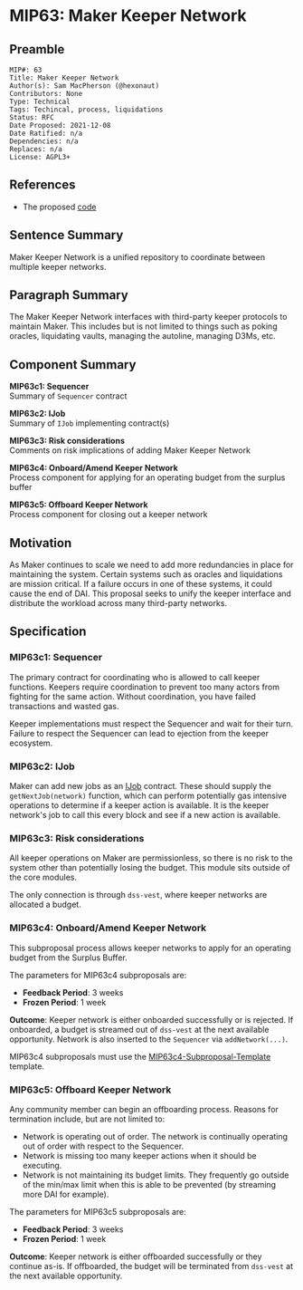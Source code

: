 # MIP63: Maker Keeper Network

## Preamble

```
MIP#: 63
Title: Maker Keeper Network
Author(s): Sam MacPherson (@hexonaut)
Contributors: None
Type: Technical
Tags: Techincal, process, liquidations
Status: RFC
Date Proposed: 2021-12-08
Date Ratified: n/a
Dependencies: n/a
Replaces: n/a
License: AGPL3+
```

## References

* The proposed [code](https://github.com/makerdao/dss-cron)

## Sentence Summary

Maker Keeper Network is a unified repository to coordinate between multiple keeper networks.

## Paragraph Summary

The Maker Keeper Network interfaces with third-party keeper protocols to maintain Maker. This includes but is not limited to things such as poking oracles, liquidating vaults, managing the autoline, managing D3Ms, etc.

## Component Summary

**MIP63c1: Sequencer**  
Summary of `Sequencer` contract

**MIP63c2: IJob**  
Summary of `IJob` implementing contract(s)

**MIP63c3: Risk considerations**  
Comments on risk implications of adding Maker Keeper Network

**MIP63c4: Onboard/Amend Keeper Network**  
Process component for applying for an operating budget from the surplus buffer

**MIP63c5: Offboard Keeper Network**  
Process component for closing out a keeper network

## Motivation

As Maker continues to scale we need to add more redundancies in place for maintaining the system. Certain systems such as oracles and liquidations are mission critical. If a failure occurs in one of these systems, it could cause the end of DAI. This proposal seeks to unify the keeper interface and distribute the workload across many third-party networks.

## Specification

### MIP63c1: Sequencer

The primary contract for coordinating who is allowed to call keeper functions. Keepers require coordination to prevent too many actors from fighting for the same action. Without coordination, you have failed transactions and wasted gas.

Keeper implementations must respect the Sequencer and wait for their turn. Failure to respect the Sequencer can lead to ejection from the keeper ecosystem.

### MIP63c2: IJob

Maker can add new jobs as an [IJob](https://github.com/makerdao/dss-cron/blob/master/src/IJob.sol) contract. These should supply the `getNextJob(network)` function, which can perform potentially gas intensive operations to determine if a keeper action is available. It is the keeper network's job to call this every block and see if a new action is available.

### MIP63c3: Risk considerations

All keeper operations on Maker are permissionless, so there is no risk to the system other than potentially losing the budget. This module sits outside of the core modules.

The only connection is through `dss-vest`, where keeper networks are allocated a budget.

### MIP63c4: Onboard/Amend Keeper Network

This subproposal process allows keeper networks to apply for an operating budget from the Surplus Buffer.

The parameters for MIP63c4 subproposals are:

- **Feedback Period**: 3 weeks
- **Frozen Period**: 1 week

**Outcome**: Keeper network is either onboarded successfully or is rejected. If onboarded, a budget is streamed out of `dss-vest` at the next available opportunity. Network is also inserted to the `Sequencer` via `addNetwork(...)`.

MIP63c4 subproposals must use the [MIP63c4-Subproposal-Template](https://github.com/makerdao/mips/blob/master/MIP63/MIP63c4-Subproposal-Template.md) template.

### MIP63c5: Offboard Keeper Network

Any community member can begin an offboarding process. Reasons for termination include, but are not limited to:

 * Network is operating out of order. The network is continually operating out of order with respect to the Sequencer.
* Network is missing too many keeper actions when it should be executing.
* Network is not maintaining its budget limits. They frequently go outside of the min/max limit when this is able to be prevented (by streaming more DAI for example).

The parameters for MIP63c5 subproposals are:

- **Feedback Period**: 3 weeks
- **Frozen Period**: 1 week

**Outcome**: Keeper network is either offboarded successfully or they continue as-is. If offboarded, the budget will be terminated from `dss-vest` at the next available opportunity.